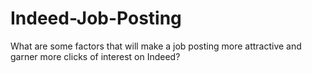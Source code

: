 # Indeed-Job-Posting
What are some factors that will make a job posting more attractive and garner more clicks of interest on Indeed?
